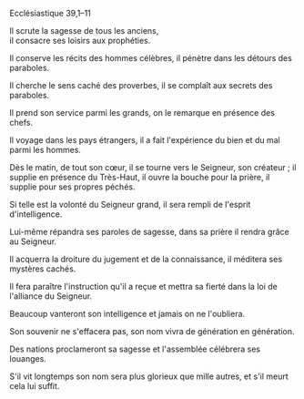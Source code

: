 Ecclésiastique 39,1–11

Il scrute la sagesse de tous les anciens,<br/>
il consacre ses loisirs aux prophéties.

Il conserve les récits des hommes célèbres,
il pénètre dans les détours des paraboles.

Il cherche le sens caché des proverbes,
il se complaît aux secrets des paraboles.

Il prend son service parmi les grands,
on le remarque en présence des chefs.

Il voyage dans les pays étrangers,
il a fait l'expérience du bien et du mal parmi les hommes.

Dès le matin, de tout son cœur,
il se tourne vers le Seigneur, son créateur ;
il supplie en présence du Très-Haut,
il ouvre la bouche pour la prière,
il supplie pour ses propres péchés.

Si telle est la volonté du Seigneur grand,
il sera rempli de l'esprit d'intelligence.

Lui-même répandra ses paroles de sagesse,
dans sa prière il rendra grâce au Seigneur.

Il acquerra la droiture du jugement et de la connaissance,
il méditera ses mystères cachés.

Il fera paraître l'instruction qu'il a reçue
et mettra sa fierté dans la loi de l'alliance du Seigneur.

Beaucoup vanteront son intelligence
et jamais on ne l'oubliera.

Son souvenir ne s'effacera pas,
son nom vivra de génération en génération.

Des nations proclameront sa sagesse
et l'assemblée célébrera ses louanges.

S'il vit longtemps son nom sera plus glorieux que mille autres,
et s'il meurt cela lui suffit.
